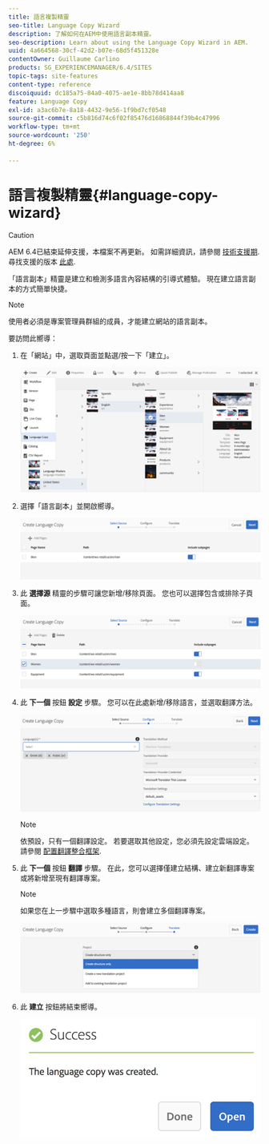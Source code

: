 ```yaml
---
title: 語言複製精靈
seo-title: Language Copy Wizard
description: 了解如何在AEM中使用語言副本精靈。
seo-description: Learn about using the Language Copy Wizard in AEM.
uuid: 4a664568-30cf-42d2-b07e-68d5f451328e
contentOwner: Guillaume Carlino
products: SG_EXPERIENCEMANAGER/6.4/SITES
topic-tags: site-features
content-type: reference
discoiquuid: dc185a75-84a0-4075-ae1e-8bb78d414aa8
feature: Language Copy
exl-id: a3ac6b7e-8a18-4432-9e56-1f9bd7cf0548
source-git-commit: c5b816d74c6f02f85476d16868844f39b4c47996
workflow-type: tm+mt
source-wordcount: '250'
ht-degree: 6%

---
```


# 語言複製精靈{#language-copy-wizard}

>[!CAUTION]
>
>AEM 6.4已結束延伸支援，本檔案不再更新。 如需詳細資訊，請參閱 [技術支援期](https://helpx.adobe.com//tw/support/programs/eol-matrix.html). 尋找支援的版本 [此處](https://experienceleague.adobe.com/docs/).

「語言副本」精靈是建立和檢測多語言內容結構的引導式體驗。 現在建立語言副本的方式簡單快捷。

>[!NOTE]
>
>使用者必須是專案管理員群組的成員，才能建立網站的語言副本。

要訪問此嚮導：

1. 在「網站」中，選取頁面並點選/按一下「建立」。

   ![chlimage_1-48](assets/chlimage_1-48.jpeg)

1. 選擇「語言副本」並開啟嚮導。

   ![chlimage_1-49](assets/chlimage_1-49.jpeg)

1. 此 **選擇源** 精靈的步驟可讓您新增/移除頁面。 您也可以選擇包含或排除子頁面。

   ![chlimage_1-50](assets/chlimage_1-50.jpeg)

1. 此 **下一個** 按鈕 **設定** 步驟。 您可以在此處新增/移除語言，並選取翻譯方法。

   ![chlimage_1-51](assets/chlimage_1-51.jpeg)

   >[!NOTE]
   >
   >依預設，只有一個翻譯設定。 若要選取其他設定，您必須先設定雲端設定。 請參閱 [配置翻譯整合框架](/help/sites-administering/tc-tic.md).

1. 此 **下一個** 按鈕 **翻譯** 步驟。 在此，您可以選擇僅建立結構、建立新翻譯專案或將新增至現有翻譯專案。

   >[!NOTE]
   >
   >如果您在上一步驟中選取多種語言，則會建立多個翻譯專案。

   ![chlimage_1-52](assets/chlimage_1-52.jpeg)

1. 此 **建立** 按鈕將結束嚮導。

   ![chlimage_1-53](assets/chlimage_1-53.jpeg)
